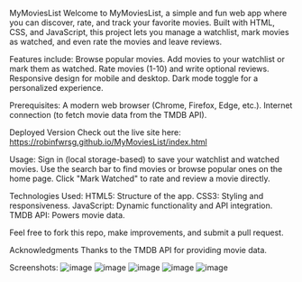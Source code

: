 MyMoviesList
Welcome to MyMoviesList, a simple and fun web app where you can discover, rate, and track your favorite movies.
Built with HTML, CSS, and JavaScript, this project lets you manage a watchlist, mark movies as watched, and even rate the movies and leave reviews.

Features include:
Browse popular movies.
Add movies to your watchlist or mark them as watched.
Rate movies (1-10) and write optional reviews.
Responsive design for mobile and desktop.
Dark mode toggle for a personalized experience.

Prerequisites:
A modern web browser (Chrome, Firefox, Edge, etc.).
Internet connection (to fetch movie data from the TMDB API).

Deployed Version
Check out the live site here: https://robinfwrsg.github.io/MyMoviesList/index.html

Usage:
Sign in (local storage-based) to save your watchlist and watched movies.
Use the search bar to find movies or browse popular ones on the home page.
Click "Mark Watched" to rate and review a movie directly.

Technologies Used:
HTML5: Structure of the app.
CSS3: Styling and responsiveness.
JavaScript: Dynamic functionality and API integration.
TMDB API: Powers movie data.

Feel free to fork this repo, make improvements, and submit a pull request.

Acknowledgments
Thanks to the TMDB API for providing movie data.

Screenshots: 
![image](https://github.com/user-attachments/assets/c4457f9c-bde8-4c91-b3d2-9be06e7daddb)
![image](https://github.com/user-attachments/assets/c9906d47-757d-448e-8727-ff3a1ff7d09d)
![image](https://github.com/user-attachments/assets/b9b49115-d424-40f1-b7c3-093787835506)
![image](https://github.com/user-attachments/assets/7c54249e-b71d-4e94-bb32-a31ecc8e6819)
![image](https://github.com/user-attachments/assets/2b7160a3-1c15-4a80-9988-8c044b4f2a03)




